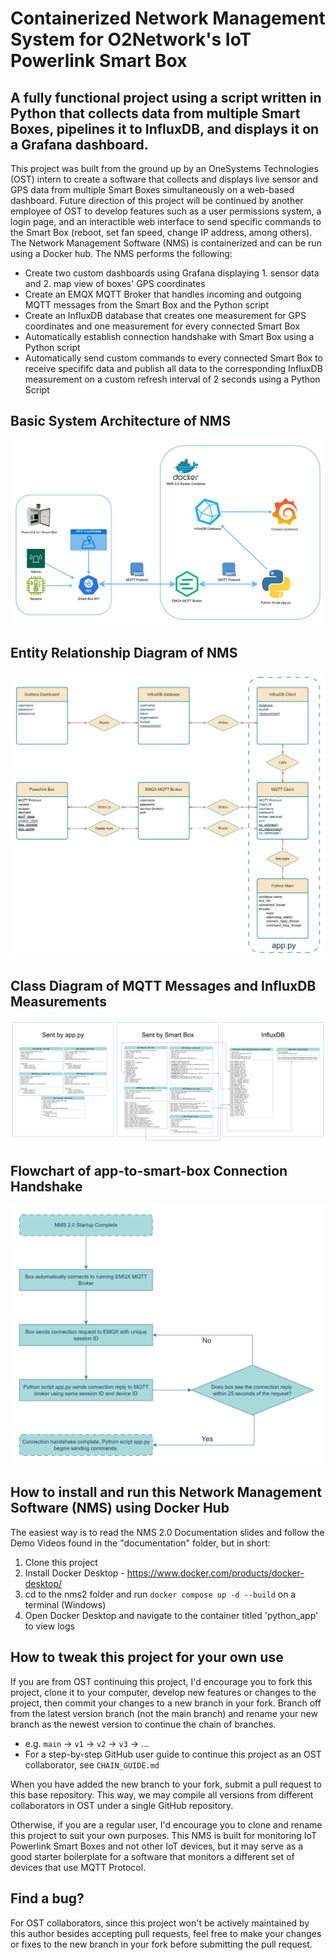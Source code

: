 # Containerized Network Management System for O2Network's IoT Powerlink Smart Box

## A fully functional project using a script written in Python that collects data from multiple Smart Boxes, pipelines it to InfluxDB, and displays it on a Grafana dashboard.

This project was built from the ground up by an OneSystems Technologies (OST) intern to create a software that collects and displays live sensor and GPS data from multiple Smart Boxes simultaneously on a web-based dashboard. Future direction of this project will be continued by another employee of OST to develop features such as a user permissions system, a login page, and an interactible web interface to send specific commands to the Smart Box (reboot, set fan speed, change IP address, among others). The Network Management Software (NMS) is containerized and can be run using a Docker hub. The NMS performs the following:

* Create two custom dashboards using Grafana displaying 1. sensor data and 2. map view of boxes' GPS coordinates
* Create an EMQX MQTT Broker that handles incoming and outgoing MQTT messages from the Smart Box and the Python script
* Create an InfluxDB database that creates one measurement for GPS coordinates and one measurement for every connected Smart Box
* Automatically establish connection handshake with Smart Box using a Python script
* Automatically send custom commands to every connected Smart Box to receive specififc data and publish all data to the corresponding InfluxDB measurement on a custom refresh interval of 2 seconds using a Python Script

## Basic System Architecture of NMS
![System_Architecture](nms2/documentation/extras/System_Architecture.png)
## Entity Relationship Diagram of NMS
![ERD](nms2/documentation/extras/ERD.png)
## Class Diagram of MQTT Messages and InfluxDB Measurements
![Class_Diagram](nms2/documentation/extras/Class_Diagram.png)
## Flowchart of app-to-smart-box Connection Handshake
![Flowchart](nms2/documentation/extras/Flowchart.png)

## How to install and run this Network Management Software (NMS) using Docker Hub

The easiest way is to read the NMS 2.0 Documentation slides and follow the Demo Videos found in the "documentation" folder, but in short:

1. Clone this project
2. Install Docker Desktop - https://www.docker.com/products/docker-desktop/
3. cd to the nms2 folder and run `docker compose up -d --build` on a terminal (Windows)
4. Open Docker Desktop and navigate to the container titled 'python_app' to view logs

## How to tweak this project for your own use

If you are from OST continuing this project, I'd encourage you to fork this project, clone it to your computer, develop new features or changes to the project, then commit your changes to a new branch in your fork. 
Branch off from the latest version branch (not the main branch) and rename your new branch as the newest version to continue the chain of branches. 
* e.g. `main` -> `v1` -> `v2` -> `v3` -> ...
* For a step-by-step GitHub user guide to continue this project as an OST collaborator, see `CHAIN_GUIDE.md`

When you have added the new branch to your fork, submit a pull request to this base repository. This way, we may compile all versions from different collaborators in OST under a single GitHub repository.

Otherwise, if you are a regular user, I'd encourage you to clone and rename this project to suit your own purposes. This NMS is built for monitoring IoT Powerlink Smart Boxes and not other IoT devices, but it may serve as a good starter boilerplate for a software that monitors a different set of devices that use MQTT Protocol.

## Find a bug?

For OST collaborators, since this project won't be actively maintained by this author besides accepting pull requests, feel free to make your changes or fixes to the new branch in your fork before submitting the pull request.
